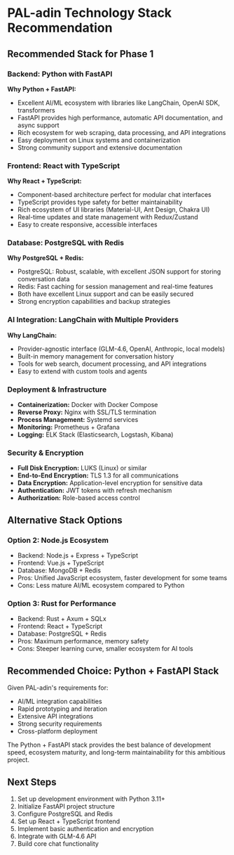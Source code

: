 # PAL-adin Technology Stack Recommendation

## Recommended Stack for Phase 1

### Backend: Python with FastAPI
**Why Python + FastAPI:**
- Excellent AI/ML ecosystem with libraries like LangChain, OpenAI SDK, transformers
- FastAPI provides high performance, automatic API documentation, and async support
- Rich ecosystem for web scraping, data processing, and API integrations
- Easy deployment on Linux systems and containerization
- Strong community support and extensive documentation

### Frontend: React with TypeScript
**Why React + TypeScript:**
- Component-based architecture perfect for modular chat interfaces
- TypeScript provides type safety for better maintainability
- Rich ecosystem of UI libraries (Material-UI, Ant Design, Chakra UI)
- Real-time updates and state management with Redux/Zustand
- Easy to create responsive, accessible interfaces

### Database: PostgreSQL with Redis
**Why PostgreSQL + Redis:**
- PostgreSQL: Robust, scalable, with excellent JSON support for storing conversation data
- Redis: Fast caching for session management and real-time features
- Both have excellent Linux support and can be easily secured
- Strong encryption capabilities and backup strategies

### AI Integration: LangChain with Multiple Providers
**Why LangChain:**
- Provider-agnostic interface (GLM-4.6, OpenAI, Anthropic, local models)
- Built-in memory management for conversation history
- Tools for web search, document processing, and API integrations
- Easy to extend with custom tools and agents

### Deployment & Infrastructure
- **Containerization:** Docker with Docker Compose
- **Reverse Proxy:** Nginx with SSL/TLS termination
- **Process Management:** Systemd services
- **Monitoring:** Prometheus + Grafana
- **Logging:** ELK Stack (Elasticsearch, Logstash, Kibana)

### Security & Encryption
- **Full Disk Encryption:** LUKS (Linux) or similar
- **End-to-End Encryption:** TLS 1.3 for all communications
- **Data Encryption:** Application-level encryption for sensitive data
- **Authentication:** JWT tokens with refresh mechanism
- **Authorization:** Role-based access control

## Alternative Stack Options

### Option 2: Node.js Ecosystem
- Backend: Node.js + Express + TypeScript
- Frontend: Vue.js + TypeScript
- Database: MongoDB + Redis
- Pros: Unified JavaScript ecosystem, faster development for some teams
- Cons: Less mature AI/ML ecosystem compared to Python

### Option 3: Rust for Performance
- Backend: Rust + Axum + SQLx
- Frontend: React + TypeScript
- Database: PostgreSQL + Redis
- Pros: Maximum performance, memory safety
- Cons: Steeper learning curve, smaller ecosystem for AI tools

## Recommended Choice: Python + FastAPI Stack

Given PAL-adin's requirements for:
- AI/ML integration capabilities
- Rapid prototyping and iteration
- Extensive API integrations
- Strong security requirements
- Cross-platform deployment

The Python + FastAPI stack provides the best balance of development speed, ecosystem maturity, and long-term maintainability for this ambitious project.

## Next Steps

1. Set up development environment with Python 3.11+
2. Initialize FastAPI project structure
3. Configure PostgreSQL and Redis
4. Set up React + TypeScript frontend
5. Implement basic authentication and encryption
6. Integrate with GLM-4.6 API
7. Build core chat functionality